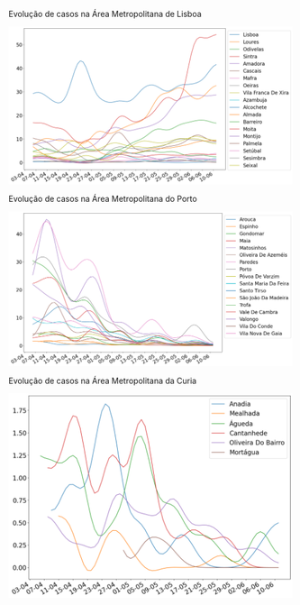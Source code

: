 Evolução de casos na Área Metropolitana de Lisboa

![AML](AML.png)

Evolução de casos na Área Metropolitana do Porto

![AMP](AMP.png)

Evolução de casos na Área Metropolitana da Curia

![Curia](Curia.png)
